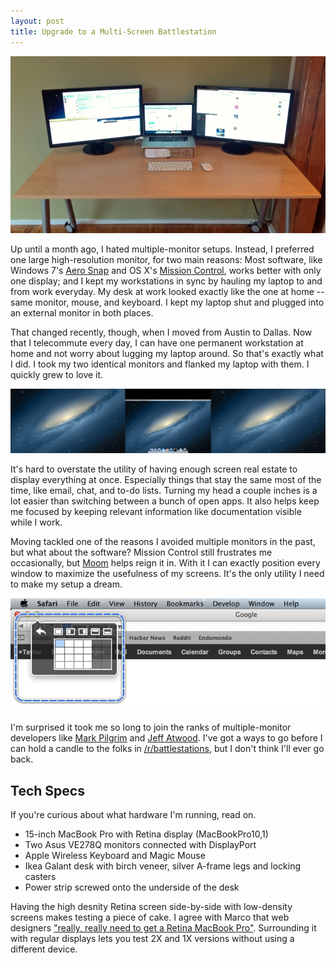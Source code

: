 ```yaml
---
layout: post
title: Upgrade to a Multi-Screen Battlestation
---
```


![My workstation][1]

Up until a month ago, I hated multiple-monitor setups. Instead, I
preferred one large high-resolution monitor, for two main reasons:
Most software, like Windows 7's [Aero Snap][2] and OS X's [Mission
Control][3], works better with only one display; and I kept my
workstations in sync by hauling my laptop to and from work everyday.
My desk at work looked exactly like the one at home -- same monitor,
mouse, and keyboard. I kept my laptop shut and plugged into an
external monitor in both places.

That changed recently, though, when I moved from Austin to Dallas.
Now that I telecommute every day, I can have one permanent workstation
at home and not worry about lugging my laptop around. So that's
exactly what I did. I took my two identical monitors and flanked
my laptop with them. I quickly grew to love it.

![My desktop][4]

It's hard to overstate the utility of having enough screen real
estate to display everything at once. Especially things that stay
the same most of the time, like email, chat, and to-do lists. Turning
my head a couple inches is a lot easier than switching between a
bunch of open apps. It also helps keep me focused by keeping relevant
information like documentation visible while I work.

Moving tackled one of the reasons I avoided multiple monitors in
the past, but what about the software? Mission Control still
frustrates me occasionally, but [Moom][5] helps reign it in. With
it I can exactly position every window to maximize the usefulness
of my screens. It's the only utility I need to make my setup a
dream.

![Moom in action][6]

I'm surprised it took me so long to join the ranks of multiple-monitor
developers like [Mark Pilgrim][7] and [Jeff Atwood][8]. I've got a
ways to go before I can hold a candle to the folks in
[/r/battlestations][9], but I don't think I'll ever go back.

## Tech Specs

If you're curious about what hardware I'm running, read on.

-   15-inch MacBook Pro with Retina display (MacBookPro10,1)
-   Two Asus VE278Q monitors connected with DisplayPort
-   Apple Wireless Keyboard and Magic Mouse
-   Ikea Galant desk with birch veneer, silver A-frame legs and
    locking casters
-   Power strip screwed onto the underside of the desk

Having the high desnity Retina screen side-by-side with low-density
screens makes testing a piece of cake. I agree with Marco that web
designers ["really, really need to get a Retina MacBook Pro"][10].
Surrounding it with regular displays lets you test 2X and 1X versions
without using a different device.

[1]: /static/images/2012-08-21-my-workstation.jpg
[2]: http://windows.microsoft.com/en-us/windows7/products/features/snap
[3]: http://support.apple.com/kb/HT4689
[4]: /static/images/2012-08-21-my-desktop.jpg
[5]: http://manytricks.com/moom/
[6]: /static/images/2012-08-21-moom.png
[7]: http://mark.pilgrim.usesthis.com/
[8]: http://www.codinghorror.com/blog/2010/04/three-monitors-for-every-user.html
[9]: http://www.reddit.com/r/battlestations/top/?sort=top&t=all
[10]: http://www.marco.org/2012/07/05/web-designers-need-retina
